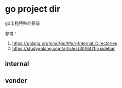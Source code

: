 # go project dir
go工程特殊的目录

参考：
1. https://golang.org/cmd/go/#hdr-Internal_Directories
2. https://studygolang.com/articles/30164?fr=sidebar

## internal

## vender

## 
